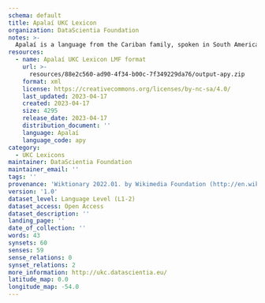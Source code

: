 ```yaml
---
schema: default
title: Apalaí UKC Lexicon
organization: DataScientia Foundation
notes: >-
  Apalaí is a language from the Cariban family, spoken in South America. The UKC Lexicon of Apalaí is represented as a lexico-semantic network. It consists of words, word senses, synsets, as well as sense-level and synset-level relationships.
resources:
  - name: Apalaí UKC Lexicon LMF format
    url: >-
      resources/88e2c560-ad90-4f34-b00c-7f349229da76/output-apy.zip
    format: xml
    license: https://creativecommons.org/licenses/by-nc-sa/4.0/
    last_updated: 2023-04-17
    created: 2023-04-17
    size: 4295
    release_date: 2023-04-17
    distribution_document: ''
    language: Apalaí
    language_code: apy
category:
  - UKC Lexicons
maintainer: DataScientia Foundation
maintainer_email: ''
tags: ''
provenance: 'Wiktionary 2022.01. by Wikimedia Foundation (http://en.wiktionary.org); CogNet 2.1 by Khuyagbaatar Batsuren, National University of Mongolia (http://cognet.ukc.disi.unitn.it); Native Languages of the Americas 2021.11. by Laura Redish and Orrin Lewis (http://www.native-languages.org); Princeton WordNet 2.1 by Princeton University (https://wordnet.princeton.edu)'
version: '1.0'
dataset_level: Language Level (L1-2)
dataset_access: Open Access
dataset_description: ''
landing_page: ''
date_of_collection: ''
words: 43
synsets: 60
senses: 59
sense_relations: 0
synset_relations: 2
more_information: http://ukc.datascientia.eu/
latitude_map: 0.0
longitude_map: -54.0
---
```


